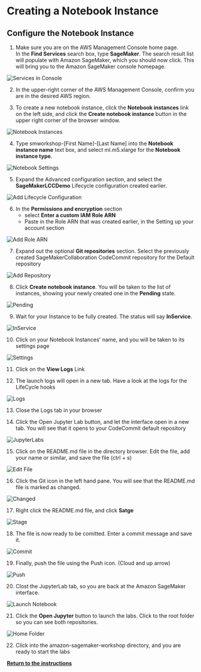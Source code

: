 
# Creating a Notebook Instance

## Configure the Notebook Instance

1. Make sure you are on the AWS Management Console home page.  
In the **Find Services** search box, type **SageMaker**.  The search result list will populate with Amazon SageMaker, which you should now click.  This will bring you to the Amazon SageMaker console homepage.

![Services in Console](./images/console-services.png)

2. In the upper-right corner of the AWS Management Console, confirm you are in the desired AWS region.

3. To create a new notebook instance, click the **Notebook instances** link on the left side, and click the **Create notebook instance** button in the upper right corner of the browser window.

![Notebook Instances](./images/notebook-instances.png)

4. Type smworkshop-[First Name]-[Last Name] into the **Notebook instance name** text box, and select ml.m5.xlarge for the **Notebook instance type**.

![Notebook Settings](./images/notebook-settings.png)

5. Expand the Advanced configuration section, and select the **SageMakerLCCDemo** Lifecycle configuration created earlier.

![Add Lifecycle Configuration](./images/Create-1.png)

6. In the **Permissions and encryption** section
    - select **Enter a custom IAM Role ARN**
    - Paste in the Role ARN that was created earlier, in the Setting up your account section

![Add Role ARN](./images/Create-2.png)

7. Expand out the optional **Git repositories** section. Select the previously created SageMakerCollaboration CodeCommit repository for the Default repository

![Add Repository](./images/Create-3.png)

8. Click **Create notebook instance**. You will be taken to the list of instances, showing your newly created one in the **Pending** state.

![Pending](./images/Create-4.png)

9. Wait for your Instance to be fully created. The status will say **InService**.

![InService](./images/Create-5.png)

10. Click on your Notebook Instances' name, and you will be taken to its settings page

![Settings](./images/Create-6.png)

11. Click on the **View Logs** Link

12. The launch logs will open in a new tab. Have a look at the logs for the LifeCycle hooks

![Logs](./images/Create-7.png)

13. Close the Logs tab in your browser

14. Click the Open Jupyter Lab button, and let the interface open in a new tab. You will see that it opens to your CodeCommit default repository

![JupyterLabs](./images/Create-8.png)

15. Click on the README.md file in the directory browser. Edit the file, add your name or similar, and save the file (ctrl + s) 

![Edit File](./images/Create-9.png)

16. Click the Git icon in the left hand pane. You will see that the README.md file is marked as changed.

![Changed](./images/Create-10.png)

17. Right click the README.md file, and click **Satge**

![Stage](./images/Create-11.png)

18. The file is now ready to be comitted. Enter a commit message and save it.

![Commit](./images/Create-12.png)

19. Finally, push the file using the Push icon. (Cloud and up arrow)

![Push](./images/Create-13.png)

20. Clost the JupyterLab tab, so you are back at the Amazon SageMaker interface.

![Launch Notebook](./images/Create-14.png)

21. Click the **Open Jupyter** button to launch the labs. Click to the root folder so you can see both repositories.

![Home Folder](./images/Create-15.png)

22. Click into the amazon-sagemaker-workshop directory, and you are ready to start the labs


[**Return to the instructions**](../README.md)

